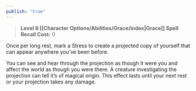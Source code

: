 ```yaml
---
publish: "true"
---
```

> **Level 8 [[Character Options/Abilities/Grace/index|Grace]] Spell**
> **Recall Cost:** 0

Once per long rest, mark a Stress to create a projected copy of yourself that can appear anywhere you’ve been before.

You can see and hear through the projection as though it were you and affect the world as though you were there. A creature investigating the projection can tell it’s of magical origin. This effect lasts until your next rest or your projection takes any damage.
